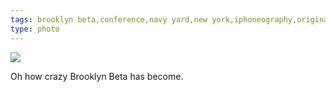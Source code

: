 ```yaml
---
tags: brooklyn beta,conference,navy yard,new york,iphoneography,original content
type: photo
---
```

<img src="http://25.media.tumblr.com/7ff7ae8325a4f1ae9205dca5f0165592/tumblr_muie9qDWqq1rdkc0do1_1280.jpg" />

Oh how crazy Brooklyn Beta has become.
